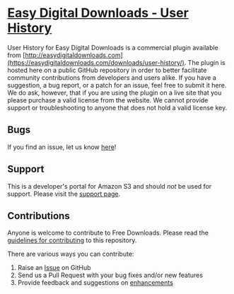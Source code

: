 # [Easy Digital Downloads - User History](https://easydigitaldownloads.com/downloads/user-history/) #

User History for Easy Digital Downloads is a commercial plugin available from [http://easydigitaldownloads.com](https://easydigitaldownloads.com/downloads/user-history/). The plugin is hosted here on a public GitHub repository in order to better facilitate community contributions from developers and users alike. If you have a suggestion, a bug report, or a patch for an issue, feel free to submit it here. We do ask, however, that if you are using the plugin on a live site that you please purchase a valid license from the website. We cannot provide support or troubleshooting to anyone that does not hold a valid license key.

## Bugs ##
If you find an issue, let us know [here](https://github.com/easydigitaldownloads/edd-user-history/issues?state=open)!

## Support ##
This is a developer's portal for Amazon S3 and should _not_ be used for support. Please visit the [support page](https://easydigitaldownloads.com/support).

## Contributions ##
Anyone is welcome to contribute to Free Downloads. Please read the [guidelines for contributing](https://github.com/easydigitaldownloads/edd-user-history/blob/master/.github/CONTRIBUTING.md) to this repository.

There are various ways you can contribute:

1. Raise an [Issue](https://github.com/easydigitaldownloads/edd-user-history/issues) on GitHub
2. Send us a Pull Request with your bug fixes and/or new features
3. Provide feedback and suggestions on [enhancements](https://github.com/easydigitaldownloads/edd-user-history/issues?direction=desc&labels=Enhancement&page=1&sort=created&state=open)